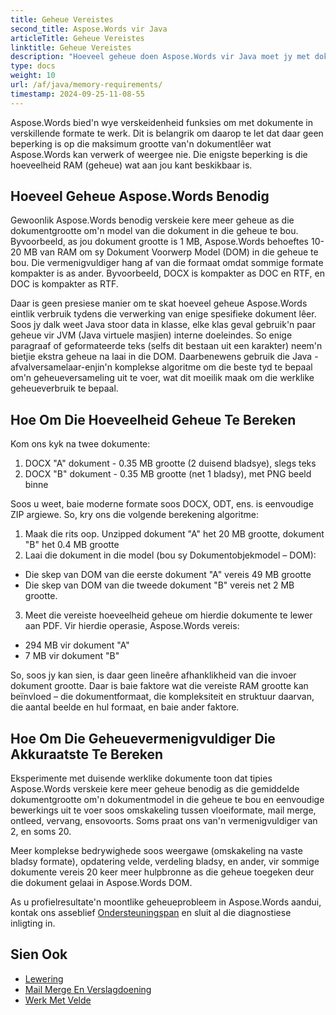 ```yaml
---
title: Geheue Vereistes
second_title: Aspose.Words vir Java
articleTitle: Geheue Vereistes
linktitle: Geheue Vereistes
description: "Hoeveel geheue doen Aspose.Words vir Java moet jy met dokumente werk? Leer die besonderhede."
type: docs
weight: 10
url: /af/java/memory-requirements/
timestamp: 2024-09-25-11-08-55
---
```


Aspose.Words bied'n wye verskeidenheid funksies om met dokumente in verskillende formate te werk. Dit is belangrik om daarop te let dat daar geen beperking is op die maksimum grootte van'n dokumentlêer wat Aspose.Words kan verwerk of weergee nie. Die enigste beperking is die hoeveelheid RAM (geheue) wat aan jou kant beskikbaar is.

## Hoeveel Geheue Aspose.Words Benodig

Gewoonlik Aspose.Words benodig verskeie kere meer geheue as die dokumentgrootte om'n model van die dokument in die geheue te bou. Byvoorbeeld, as jou dokument grootte is 1 MB, Aspose.Words behoeftes 10-20 MB van RAM om sy Dokument Voorwerp Model (DOM) in die geheue te bou. Die vermenigvuldiger hang af van die formaat omdat sommige formate kompakter is as ander. Byvoorbeeld, DOCX is kompakter as DOC en RTF, en DOC is kompakter as RTF.

Daar is geen presiese manier om te skat hoeveel geheue Aspose.Words eintlik verbruik tydens die verwerking van enige spesifieke dokument lêer. Soos jy dalk weet Java stoor data in klasse, elke klas geval gebruik'n paar geheue vir JVM (Java virtuele masjien) interne doeleindes. So enige paragraaf of geformateerde teks (selfs dit bestaan uit een karakter) neem'n bietjie ekstra geheue na laai in die DOM. Daarbenewens gebruik die Java - afvalversamelaar-enjin'n komplekse algoritme om die beste tyd te bepaal om'n geheueversameling uit te voer, wat dit moeilik maak om die werklike geheueverbruik te bepaal.

## Hoe Om Die Hoeveelheid Geheue Te Bereken

Kom ons kyk na twee dokumente:

1. DOCX "A" dokument - 0.35 MB grootte (2 duisend bladsye), slegs teks
2. DOCX "B" dokument - 0.35 MB grootte (net 1 bladsy), met PNG beeld binne

Soos u weet, baie moderne formate soos DOCX, ODT, ens. is eenvoudige ZIP argiewe. So, kry ons die volgende berekening algoritme:
1. Maak die rits oop. Unzipped dokument "A" het 20 MB grootte, dokument "B" het 0.4 MB grootte
2. Laai die dokument in die model (bou sy Dokumentobjekmodel – DOM):
* Die skep van DOM van die eerste dokument "A" vereis 49 MB grootte
* Die skep van DOM van die tweede dokument "B" vereis net 2 MB grootte.
3. Meet die vereiste hoeveelheid geheue om hierdie dokumente te lewer aan PDF. Vir hierdie operasie, Aspose.Words vereis:
  *  294 MB vir dokument "A"
  * 7 MB vir dokument "B"

So, soos jy kan sien, is daar geen lineêre afhanklikheid van die invoer dokument grootte. Daar is baie faktore wat die vereiste RAM grootte kan beïnvloed – die dokumentformaat, die kompleksiteit en struktuur daarvan, die aantal beelde en hul formaat, en baie ander faktore.

## Hoe Om Die Geheuevermenigvuldiger Die Akkuraatste Te Bereken

Eksperimente met duisende werklike dokumente toon dat tipies Aspose.Words verskeie kere meer geheue benodig as die gemiddelde dokumentgrootte om'n dokumentmodel in die geheue te bou en eenvoudige bewerkings uit te voer soos omskakeling tussen vloeiformate, mail merge, ontleed, vervang, ensovoorts. Soms praat ons van'n vermenigvuldiger van 2, en soms 20.

Meer komplekse bedrywighede soos weergawe (omskakeling na vaste bladsy formate), opdatering velde, verdeling bladsy, en ander, vir sommige dokumente vereis 20 keer meer hulpbronne as die geheue toegeken deur die dokument gelaai in Aspose.Words DOM.

As u profielresultate'n moontlike geheueprobleem in Aspose.Words aandui, kontak ons asseblief [Ondersteuningspan](/words/java/technical-support/) en sluit al die diagnostiese inligting in.

## Sien Ook

* [Lewering](/words/java/rendering/)
* [Mail Merge En Verslagdoening](/words/java/mail-merge-and-reporting/)
* [Werk Met Velde](/words/java/working-with-fields/)
